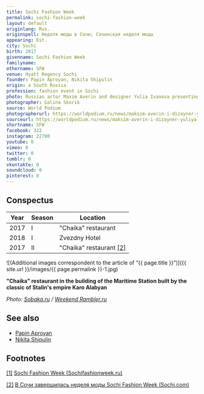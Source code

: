 ```yaml
---
title: Sochi Fashion Week
permalink: sochi-fashion-week
layout: default
originlang: Rus.
originspell: Неделя моды в Сочи; Сочинская неделя моды
appearing: Est.
city: Sochi
birth: 2017
givenname: Sochi Fashion Week
familyname:
othername: SFW
venue: Hyatt Regency Sochi
founder: Papin Aproyan, Nikita Shipulin
origin: a South Russia
profession: fashion event in Sochi
photo: Russian actor Maxim Averin and designer Yulia Ivanova presenting the collection “Live!” on SFW in 2018
photographer: Galina Skorik
source: World Podium
photographerurl: https://worldpodium.ru/news/maksim-averin-i-dizayner-yuliya-ivanova-predstavyat-kollekciyu-zhit
sourceurl: https://worldpodium.ru/news/maksim-averin-i-dizayner-yuliya-ivanova-predstavyat-kollekciyu-zhit
shortname: SFW
facebook: 322
instagram: 22700
youtube: 0
vimeo: 0
twitter: 0
tumblr: 0
vkontakte: 0
soundcloud: 0
pinterest: 0
---
```


## Conspectus

|Year|Season|Location|
|-|-|-|
|2017|I|"Chaika" restaurant|
|2018|I|Zvezdny Hotel|
|2017|II|"Chaika" restaurant <span id="a2">[\[2\]](#f2)</span>|

![(Additional images correspondent to the article of “{{ page.title }}”)]({{ site.url }}/images/{{ page.permalink }}-1.jpg)

**"Chaika" restaurant in the building of the Maritime Station built by the classic of Stalin's empire Karo Alabyan**

*Photo: [Sobaka.ru](Sobaka.ru) / [Weekend Rambler.ru](https://weekend.rambler.ru/places/39418586-luchshie-restorany-i-bary-sochi/?updated)*

## See also

+ [Papin Aproyan](aproyan-papin)
+ [Nikita Shipulin](shipulin-nikita)

## Footnotes

[[1]](#a1) <span id="f1"></span> [Sochi Fashion Week (Sochifashionweek.ru)](http://sochifashionweek.ru/)

[[2]](#a2) <span id="f2"></span> [В Сочи завершилась неделя моды Sochi Fashion Week (Sochi.com)](https://sochi.com/news/2085/436278/)
